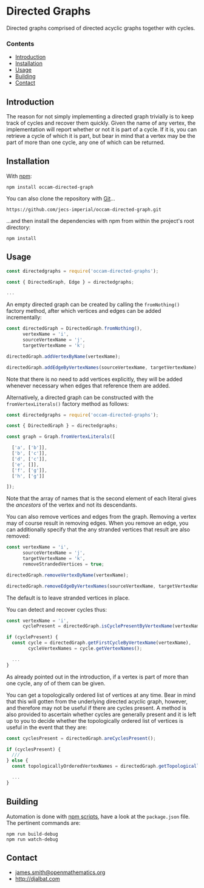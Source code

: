 # Directed Graphs

Directed graphs comprised of directed acyclic graphs together with cycles.

### Contents

- [Introduction](#introduction)
- [Installation](#installation)
- [Usage](#usage)
- [Building](#building)
- [Contact](#contact)

## Introduction

The reason for not simply implementing a directed graph trivially is to keep track of cycles and recover them quickly. Given the name of any vertex, the implementation will report whether or not it is part of a cycle. If it is, you can retrieve a cycle of which it is part, but bear in mind that a vertex may be the part of more than one cycle, any one of which can be returned.

## Installation

With [npm](https://www.npmjs.com/):

    npm install occam-directed-graph

You can also clone the repository with [Git](https://git-scm.com/)...

    https://github.com/jecs-imperial/occam-directed-graph.git

...and then install the dependencies with npm from within the project's root directory:

    npm install

## Usage
    
```js
const directedgraphs = require('occam-directed-graphs');

const { DirectedGraph, Edge } = directedgraphs;

...
```
An empty directed graph can be created by calling the `fromNothing()` factory method, after which vertices and edges can be added incrementally:

```js
const directedGraph = DirectedGraph.fromNothing(),
      vertexName = 'i',
      sourceVertexName = 'j',
      targetVertexName = 'k';

directedGraph.addVertexByName(vertexName);

directedGraph.addEdgeByVertexNames(sourceVertexName, targetVertexName);
```

Note that there is no need to add vertices explicitly, they will be added whenever necessary when edges that reference them are added.

Alternatively, a directed graph can be constructed with the `fromVertexLiterals()` factory method as follows:

```js
const directedgraphs = require('occam-directed-graphs');

const { DirectedGraph } = directedgraphs;

const graph = Graph.fromVertexLiterals([

  ['a', ['b']],
  ['b', ['c']],
  ['d', ['c']],
  ['e', []],
  ['f', ['g']],
  ['h', ['g']]

]);
```

Note that the array of names that is the second element of each literal gives the *ancestors* of the vertex and not its descendants.

You can also remove vertices and edges from the graph. Removing a vertex may of course result in removing edges. When you remove an edge, you can additionally specify that the any stranded vertices that result are also removed:

```js
const vertexName = 'i',
      sourceVertexName = 'j',
      targetVertexName = 'k',
      removeStrandedVertices = true;

directedGraph.removeVertexByName(vertexName);

directedGraph.removeEdgeByVertexNames(sourceVertexName, targetVertexName, removeStrandedVertices);
```

The default is to leave stranded vertices in place.

You can detect and recover cycles thus:

```js
const vertexName = 'i',
      cyclePresent = directedGraph.isCyclePresentByVertexName(vertexName);

if (cyclePresent) {
  const cycle = directedGraph.getFirstCycleByVertexName(vertexName),
        cycleVertexNames = cycle.getVertexNames();

  ...
}
```
As already pointed out in the introduction, if a vertex is part of more than one cycle, any of of them can be given.

You can get a topologically ordered list of vertices at any time.
Bear in mind that this will gotten from the underlying directed acyclic graph, however, and therefore may not be useful if there are cycles present.
A method is also provided to ascertain whether cycles are generally present and it is left up to you to decide whether the topologically ordered list of vertices is useful in the event that they are:

```js
const cyclesPresent = directedGraph.areCyclesPresent();

if (cyclesPresent) {
  ///
} else {
  const topologicallyOrderedVertexNames = directedGraph.getTopologicallyOrderedVertexNames();

  ...
}
```

## Building

Automation is done with [npm scripts](https://docs.npmjs.com/misc/scripts), have a look at the `package.json` file. The pertinent commands are:

    npm run build-debug
    npm run watch-debug

## Contact

* james.smith@openmathematics.org
* http://djalbat.com
